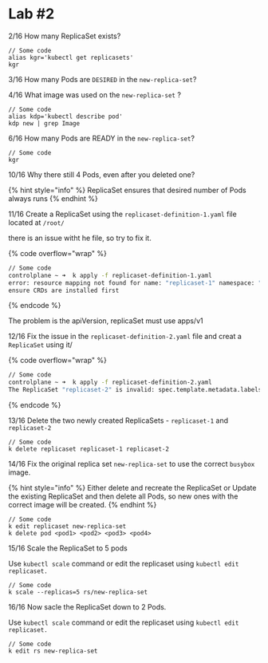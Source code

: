 # Lab #2

2/16 How many ReplicaSet exists?

```
// Some code
alias kgr='kubectl get replicasets'
kgr
```

3/16 How many Pods are `DESIRED` in the `new-replica-set`?

4/16 What image was used on the `new-replica-set` ?

```
// Some code
alias kdp='kubectl describe pod'
kdp new | grep Image
```

6/16 How many Pods are READY in the `new-replica-set`?

```
// Some code
kgr
```

10/16 Why there still 4 Pods, even after you deleted one?

{% hint style="info" %}
ReplicaSet ensures that desired number of Pods always runs
{% endhint %}

11/16 Create a ReplicaSet using the `replicaset-definition-1.yaml` file located at `/root/`

there is an issue witht he file, so try to fix it.

{% code overflow="wrap" %}
```bash
// Some code
controlplane ~ ➜  k apply -f replicaset-definition-1.yaml 
error: resource mapping not found for name: "replicaset-1" namespace: "" from "replicaset-definition-1.yaml": no matches for kind "ReplicaSet" in version "v1"
ensure CRDs are installed first
```
{% endcode %}

The problem is the apiVersion, replicaSet must use apps/v1

12/16 Fix the issue in the `replicaset-definition-2.yaml` file and creat a `ReplicaSet` using it/

{% code overflow="wrap" %}
```bash
// Some code
controlplane ~ ➜  k apply -f replicaset-definition-2.yaml 
The ReplicaSet "replicaset-2" is invalid: spec.template.metadata.labels: Invalid value: map[string]string{"tier":"nginx"}: `selector` does not match template `labels`
```
{% endcode %}

13/16 Delete the two newly created ReplicaSets - `replicaset-1` and `replicaset-2`

```
// Some code
k delete replicaset replicaset-1 replicaset-2
```

14/16 Fix the original replica set `new-replica-set` to use the correct `busybox` image.

{% hint style="info" %}
Either delete and recreate the ReplicaSet or Update the existing ReplicaSet and then delete all Pods, so new ones with the correct image will be created.
{% endhint %}

```
// Some code
k edit replicaset new-replica-set
k delete pod <pod1> <pod2> <pod3> <pod4>
```

15/16 Scale the ReplicaSet to 5 pods

Use `kubectl scale` command or edit the replicaset using `kubectl edit replicaset.`

```
// Some code
k scale --replicas=5 rs/new-replica-set
```

16/16 Now sacle the ReplicaSet down to 2 Pods.

Use `kubectl scale` command or edit the replicaset using `kubectl edit replicaset.`

```
// Some code
k edit rs new-replica-set
```
